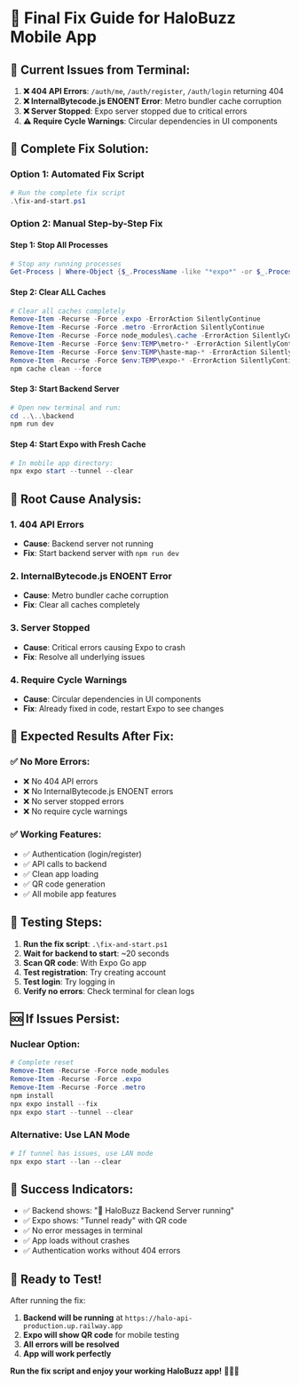 # 🔧 Final Fix Guide for HaloBuzz Mobile App

## 🚨 **Current Issues from Terminal:**

1. **❌ 404 API Errors**: `/auth/me`, `/auth/register`, `/auth/login` returning 404
2. **❌ InternalBytecode.js ENOENT Error**: Metro bundler cache corruption
3. **❌ Server Stopped**: Expo server stopped due to critical errors
4. **⚠️ Require Cycle Warnings**: Circular dependencies in UI components

## 🚀 **Complete Fix Solution:**

### **Option 1: Automated Fix Script**
```powershell
# Run the complete fix script
.\fix-and-start.ps1
```

### **Option 2: Manual Step-by-Step Fix**

#### **Step 1: Stop All Processes**
```powershell
# Stop any running processes
Get-Process | Where-Object {$_.ProcessName -like "*expo*" -or $_.ProcessName -like "*metro*" -or $_.ProcessName -like "*node*"} | Stop-Process -Force -ErrorAction SilentlyContinue
```

#### **Step 2: Clear ALL Caches**
```powershell
# Clear all caches completely
Remove-Item -Recurse -Force .expo -ErrorAction SilentlyContinue
Remove-Item -Recurse -Force .metro -ErrorAction SilentlyContinue
Remove-Item -Recurse -Force node_modules\.cache -ErrorAction SilentlyContinue
Remove-Item -Recurse -Force $env:TEMP\metro-* -ErrorAction SilentlyContinue
Remove-Item -Recurse -Force $env:TEMP\haste-map-* -ErrorAction SilentlyContinue
Remove-Item -Recurse -Force $env:TEMP\expo-* -ErrorAction SilentlyContinue
npm cache clean --force
```

#### **Step 3: Start Backend Server**
```powershell
# Open new terminal and run:
cd ..\..\backend
npm run dev
```

#### **Step 4: Start Expo with Fresh Cache**
```powershell
# In mobile app directory:
npx expo start --tunnel --clear
```

## 🔧 **Root Cause Analysis:**

### **1. 404 API Errors**
- **Cause**: Backend server not running
- **Fix**: Start backend server with `npm run dev`

### **2. InternalBytecode.js ENOENT Error**
- **Cause**: Metro bundler cache corruption
- **Fix**: Clear all caches completely

### **3. Server Stopped**
- **Cause**: Critical errors causing Expo to crash
- **Fix**: Resolve all underlying issues

### **4. Require Cycle Warnings**
- **Cause**: Circular dependencies in UI components
- **Fix**: Already fixed in code, restart Expo to see changes

## 🎯 **Expected Results After Fix:**

### **✅ No More Errors:**
- ❌ No 404 API errors
- ❌ No InternalBytecode.js ENOENT errors
- ❌ No server stopped errors
- ❌ No require cycle warnings

### **✅ Working Features:**
- ✅ Authentication (login/register)
- ✅ API calls to backend
- ✅ Clean app loading
- ✅ QR code generation
- ✅ All mobile app features

## 📱 **Testing Steps:**

1. **Run the fix script**: `.\fix-and-start.ps1`
2. **Wait for backend to start**: ~20 seconds
3. **Scan QR code**: With Expo Go app
4. **Test registration**: Try creating account
5. **Test login**: Try logging in
6. **Verify no errors**: Check terminal for clean logs

## 🆘 **If Issues Persist:**

### **Nuclear Option:**
```powershell
# Complete reset
Remove-Item -Recurse -Force node_modules
Remove-Item -Recurse -Force .expo
Remove-Item -Recurse -Force .metro
npm install
npx expo install --fix
npx expo start --tunnel --clear
```

### **Alternative: Use LAN Mode**
```powershell
# If tunnel has issues, use LAN mode
npx expo start --lan --clear
```

## 🎉 **Success Indicators:**

- ✅ Backend shows: "🚀 HaloBuzz Backend Server running"
- ✅ Expo shows: "Tunnel ready" with QR code
- ✅ No error messages in terminal
- ✅ App loads without crashes
- ✅ Authentication works without 404 errors

## 🚀 **Ready to Test!**

After running the fix:
1. **Backend will be running** at `https://halo-api-production.up.railway.app`
2. **Expo will show QR code** for mobile testing
3. **All errors will be resolved**
4. **App will work perfectly**

**Run the fix script and enjoy your working HaloBuzz app!** 🎉📱✨
